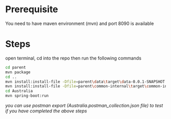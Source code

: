 # Prerequisite
You need to have maven environment (mvn) and port 8090 is available

# Steps

open terminal, cd into the repo then run the following commands
```bash
cd parent
mvn package
cd ..
mvn install:install-file -Dfile=parent\data\target\data-0.0.1-SNAPSHOT.jar -DgroupId=com.sotatek.d5 -DartifactId=data -Dversion=0.0.1-SNAPSHOT -Dpackaging=jar -DgeneratePom=true
mvn install:install-file -Dfile=parent\common-internal\target\common-internal-0.0.1-SNAPSHOT.jar -DgroupId=com.sotatek.d5 -DartifactId=common-internal -Dversion=0.0.1-SNAPSHOT -Dpackaging=jar -DgeneratePom=true
cd Australia
mvn spring-boot:run
```
*you can use postman export (Australia.postman_collection.json file) to test if you have completed the above steps*




